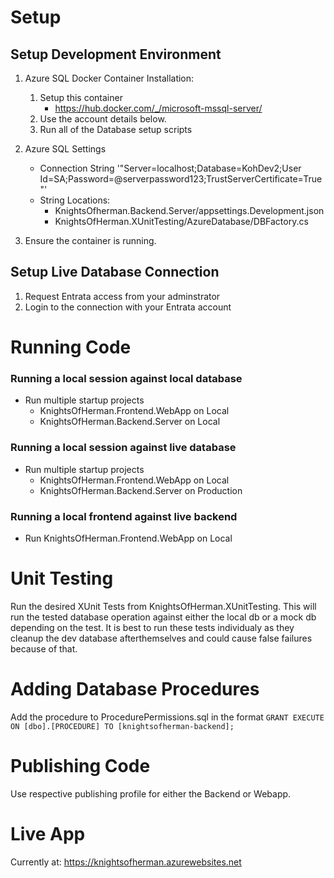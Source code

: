 
# Setup
## Setup Development Environment

1. Azure SQL Docker Container Installation:
    1. Setup this container
       - https://hub.docker.com/_/microsoft-mssql-server/
    2. Use the account details below.
    3. Run all of the Database setup scripts
2. Azure SQL Settings
   - Connection String
       '"Server=localhost;Database=KohDev2;User Id=SA;Password=@serverpassword123;TrustServerCertificate=True"'
   - String Locations:
       - KnightsOfherman.Backend.Server/appsettings.Development.json
       - KnightsOfHerman.XUnitTesting/AzureDatabase/DBFactory.cs 

3. Ensure the container is running.

## Setup Live Database Connection
1. Request Entrata access from your adminstrator
2. Login to the connection with your Entrata account

# Running Code
### Running a local session against local database
- Run multiple startup projects
  - KnightsOfHerman.Frontend.WebApp on Local
  - KnightsOfHerman.Backend.Server on Local
### Running a local session against live database
- Run multiple startup projects
  - KnightsOfHerman.Frontend.WebApp on Local
  - KnightsOfHerman.Backend.Server on Production
### Running a local frontend against live backend
- Run KnightsOfHerman.Frontend.WebApp on Local

# Unit Testing
Run the desired XUnit Tests from KnightsOfHerman.XUnitTesting. This will run the tested database operation against either the local db or a mock db depending on the test.
It is best to run these tests individualy as they cleanup the dev database afterthemselves and could cause false failures because of that.

# Adding Database Procedures
Add the procedure to ProcedurePermissions.sql in the format `GRANT EXECUTE ON [dbo].[PROCEDURE] TO [knightsofherman-backend];`

# Publishing Code
Use respective publishing profile for either the Backend or Webapp.

# Live App
Currently at: https://knightsofherman.azurewebsites.net 


